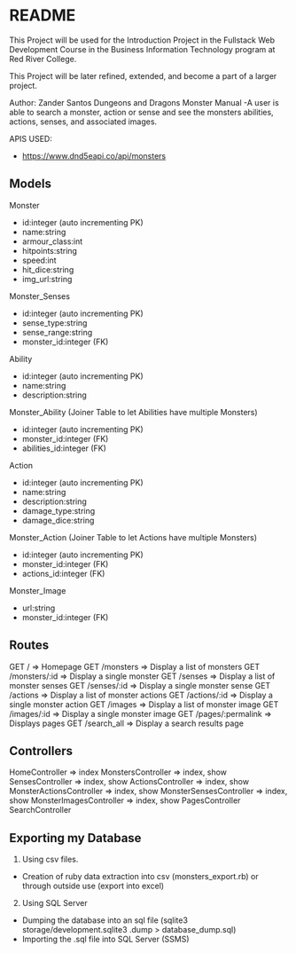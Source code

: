 # README
This Project will be used for the Introduction Project in the Fullstack Web Development Course in the Business Information Technology program at Red River College.

This Project will be later refined, extended, and become a part of a larger project.

Author: Zander Santos
Dungeons and Dragons Monster Manual
  -A user is able to search a monster, action or sense and see the monsters abilities, actions, senses, and associated images.

APIS USED:
- https://www.dnd5eapi.co/api/monsters

## Models
Monster
  - id:integer (auto incrementing PK)
  - name:string
  - armour_class:int
  - hitpoints:string
  - speed:int
  - hit_dice:string
  - img_url:string

Monster_Senses
  - id:integer (auto incrementing PK)
  - sense_type:string
  - sense_range:string
  - monster_id:integer (FK)

Ability
  - id:integer (auto incrementing PK)
  - name:string
  - description:string

Monster_Ability
(Joiner Table to let Abilities have multiple Monsters)
  - id:integer (auto incrementing PK)
  - monster_id:integer (FK)
  - abilities_id:integer (FK)

Action
  - id:integer (auto incrementing PK)
  - name:string
  - description:string
  - damage_type:string
  - damage_dice:string

Monster_Action
(Joiner Table to let Actions have multiple Monsters)
  - id:integer (auto incrementing PK)
  - monster_id:integer (FK)
  - actions_id:integer (FK)

Monster_Image
  - url:string
  - monster_id:integer (FK)

## Routes
GET /             => Homepage
GET /monsters     => Display a list of monsters
GET /monsters/:id => Display a single monster
GET /senses       => Display a list of monster senses
GET /senses/:id   => Display a single monster sense
GET /actions       => Display a list of monster actions
GET /actions/:id   => Display a single monster action
GET /images       => Display a list of monster image
GET /images/:id   => Display a single monster image
GET /pages/:permalink  => Displays pages
GET /search_all       => Display a search results page

## Controllers
HomeController => index
MonstersController => index, show
SensesController => index, show
ActionsController => index, show
MonsterActionsController => index, show
MonsterSensesController => index, show
MonsterImagesController => index, show
PagesController
SearchController

## Exporting my Database
1) Using csv files.
  - Creation of ruby data extraction into csv (monsters_export.rb) or through outside use (export into excel)
2) Using SQL Server
  - Dumping the database into an sql file
  (sqlite3 storage/development.sqlite3 .dump > database_dump.sql)
  - Importing the .sql file into SQL Server (SSMS)